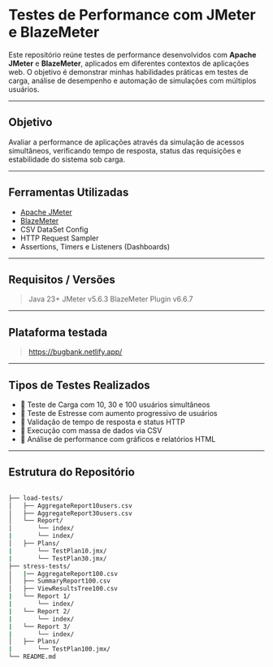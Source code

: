#  Testes de Performance com JMeter e BlazeMeter

Este repositório reúne testes de performance desenvolvidos com **Apache JMeter** e **BlazeMeter**, aplicados em diferentes contextos de aplicações web. O objetivo é demonstrar minhas habilidades práticas em testes de carga, análise de desempenho e automação de simulações com múltiplos usuários.

---

##  Objetivo

Avaliar a performance de aplicações através da simulação de acessos simultâneos, verificando tempo de resposta, status das requisições e estabilidade do sistema sob carga.

---

## Ferramentas Utilizadas

- [Apache JMeter](https://jmeter.apache.org/)
- [BlazeMeter](https://www.blazemeter.com/)
- CSV DataSet Config
- HTTP Request Sampler
- Assertions, Timers e Listeners (Dashboards)

---

## Requisitos / Versões
> Java 23+
> JMeter v5.6.3
> BlazeMeter Plugin v6.6.7

---

## Plataforma testada
> https://bugbank.netlify.app/

---

##  Tipos de Testes Realizados

- 🔹 Teste de Carga com 10, 30 e 100 usuários simultâneos  
- 🔹 Teste de Estresse com aumento progressivo de usuários  
- 🔹 Validação de tempo de resposta e status HTTP  
- 🔹 Execução com massa de dados via CSV  
- 🔹 Análise de performance com gráficos e relatórios HTML

---

## Estrutura do Repositório

```bash

├── load-tests/
│   ├── AggregateReport10users.csv
│   ├── AggregateReport30users.csv
│   └── Report/
│       └── index/
|       └── index/
│   ├── Plans/
|       └── TestPlan10.jmx/
|       └── TestPlan30.jmx/
├── stress-tests/
│   |── AggregateReport100.csv
│   ├── SummaryReport100.csv
│   ├── ViewResultsTree100.csv
|   └── Report 1/
|       └── index/
|   └── Report 2/
|       └── index/
|   └── Report 3/
|       └── index/
│   ├── Plans/
|       └── TestPlan100.jmx/
└── README.md
